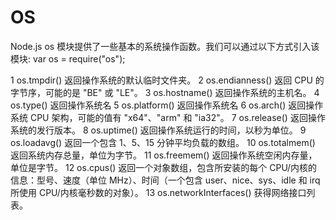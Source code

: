 # OS

Node.js os 模块提供了一些基本的系统操作函数。我们可以通过以下方式引入该模块:
var os = require("os");

1 os.tmpdir()
返回操作系统的默认临时文件夹。 
2 os.endianness()
返回 CPU 的字节序，可能的是 "BE" 或 "LE"。 
3 os.hostname()
返回操作系统的主机名。 
4 os.type()
返回操作系统名 
5 os.platform()
返回操作系统名 
6 os.arch()
返回操作系统 CPU 架构，可能的值有 "x64"、"arm" 和 "ia32"。 
7 os.release()
返回操作系统的发行版本。 
8 os.uptime()
返回操作系统运行的时间，以秒为单位。 
9 os.loadavg()
返回一个包含 1、5、15 分钟平均负载的数组。 
10 os.totalmem()
返回系统内存总量，单位为字节。 
11 os.freemem()
返回操作系统空闲内存量，单位是字节。 
12 os.cpus()
返回一个对象数组，包含所安装的每个 CPU/内核的信息：型号、速度（单位 MHz）、时间（一个包含 user、nice、sys、idle 和 irq 所使用 CPU/内核毫秒数的对象）。 
13 os.networkInterfaces()
获得网络接口列表。 

